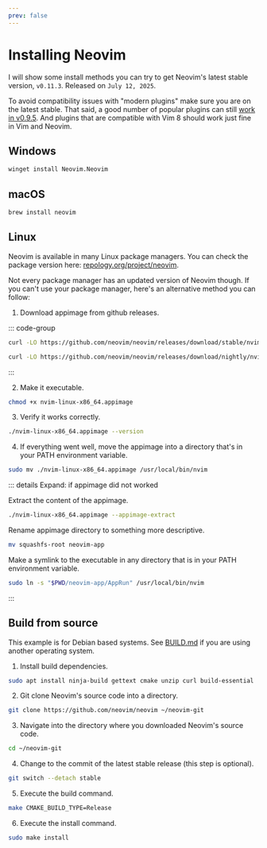 ```yaml
---
prev: false
---
```


# Installing Neovim

I will show some install methods you can try to get Neovim's latest stable version, `v0.11.3`. Released on `July 12, 2025`.

To avoid compatibility issues with "modern plugins" make sure you are on the latest stable. That said, a good number of popular plugins can still [work in v0.9.5](../blog/plugins-for-nvim-v09). And plugins that are compatible with Vim 8 should work just fine in Vim and Neovim.

## Windows

```sh
winget install Neovim.Neovim
```

## macOS

```sh
brew install neovim
```

## Linux

Neovim is available in many Linux package managers. You can check the package version here: [repology.org/project/neovim](https://repology.org/project/neovim/versions).

Not every package manager has an updated version of Neovim though. If you can't use your package manager, here's an alternative method you can follow:

1. Download appimage from github releases.

::: code-group

```sh [stable]
curl -LO https://github.com/neovim/neovim/releases/download/stable/nvim-linux-x86_64.appimage
```

```sh [nightly]
curl -LO https://github.com/neovim/neovim/releases/download/nightly/nvim-linux-x86_64.appimage
```

:::

2. Make it executable.

```sh
chmod +x nvim-linux-x86_64.appimage
```

3. Verify it works correctly.

```sh
./nvim-linux-x86_64.appimage --version
```

4. If everything went well, move the appimage into a directory that's in your PATH environment variable.

```sh
sudo mv ./nvim-linux-x86_64.appimage /usr/local/bin/nvim
```

::: details Expand: if appimage did not worked

Extract the content of the appimage.

```sh
./nvim-linux-x86_64.appimage --appimage-extract
```

Rename appimage directory to something more descriptive.

```sh
mv squashfs-root neovim-app
```

Make a symlink to the executable in any directory that is in your PATH environment variable.

```sh
sudo ln -s "$PWD/neovim-app/AppRun" /usr/local/bin/nvim
```
:::

## Build from source 

This example is for Debian based systems. See [BUILD.md](https://github.com/neovim/neovim/blob/master/BUILD.md#build-prerequisites) if you are using another operating system.

1. Install build dependencies.

```sh
sudo apt install ninja-build gettext cmake unzip curl build-essential
```

2. Git clone Neovim's source code into a directory.

```sh
git clone https://github.com/neovim/neovim ~/neovim-git
```

3. Navigate into the directory where you downloaded Neovim's source code.

```sh
cd ~/neovim-git
```

4. Change to the commit of the latest stable release (this step is optional).

```sh
git switch --detach stable
```

5. Execute the build command.

```sh
make CMAKE_BUILD_TYPE=Release
```

6. Execute the install command.

```sh
sudo make install
```

